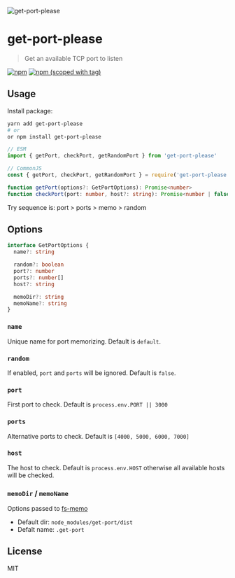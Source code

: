 ![get-port-please](https://user-images.githubusercontent.com/904724/101664848-9bc16380-3a4c-11eb-9e3a-faad60c86b2e.png)

# get-port-please

> Get an available TCP port to listen

[![npm](https://img.shields.io/npm/dt/get-port-please.svg?style=flat-square)](https://npmjs.com/package/get-port-please)
[![npm (scoped with tag)](https://img.shields.io/npm/v/get-port-please/latest.svg?style=flat-square)](https://npmjs.com/package/get-port-please)

## Usage

Install package:

```bash
yarn add get-port-please
# or
or npm install get-port-please
```

```js
// ESM
import { getPort, checkPort, getRandomPort } from 'get-port-please'

// CommonJS
const { getPort, checkPort, getRandomPort } = require('get-port-please')
```

```ts
function getPort(options?: GetPortOptions): Promise<number>
function checkPort(port: number, host?: string): Promise<number | false>
```

Try sequence is: port > ports > memo > random

## Options

```ts
interface GetPortOptions {
  name?: string

  random?: boolean
  port?: number
  ports?: number[]
  host?: string

  memoDir?: string
  memoName?: string
}
```

### `name`

Unique name for port memorizing. Default is `default`.

### `random`

If enabled, `port` and `ports` will be ignored. Default is `false`.

### `port`

First port to check. Default is `process.env.PORT || 3000`

### `ports`

Alternative ports to check. Default is `[4000, 5000, 6000, 7000]`

### `host`

The host to check. Default is `process.env.HOST` otherwise all available hosts will be checked.

### `memoDir` / `memoName`

Options passed to [fs-memo](https://github.com/unjs/fs-memo)

- Default dir: `node_modules/get-port/dist`
- Defalt name: `.get-port`

## License

MIT
